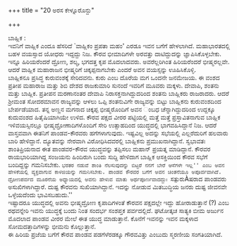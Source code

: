 +++
title = "20 ಅರಸ ಕೇಳ್ನೂರೊನ್ದು"

+++
  
ಬಾಹ್ಲಿಕ :   
ಇವನಿಗೆ ವಾಹ್ಲಿಕ ಎಂದೂ ಹೆಸರಿದೆ `ವಾಹ್ಲಿಕಂ ಪ್ರಪತಾ ಮಹಂ' ಎರಡೂ ಇವನ ಬಗೆಗೆ ಹೇಳಲಾಗಿದೆ. ಮಹಾಭಾರತದಲ್ಲಿ ಬಹಳ ವಯಸ್ಸಾದ ಯೋಧರು ಇದ್ದದ್ದು ನಿಜ. ಕೌರವ ಭೀಮಾದಿಗಳೇ ಅರವತ್ತು ದಾಟಿದ್ದುದನ್ನು ಜ್ಞಾಪಿಸಿಕೊಳ್ಳಬೇಕು. ಇನ್ನೂ ಹಿರಿಯರೆಂದರೆ ದ್ರೋಣ, ಶಲ್ಯ, ಭಗದತ್ತ ಕೃಪ ಮೊದಲಾದವರು. ಅವರೆಲ್ಲರಿಗಿಂತ ಹಿರಿಯರೆಂದರೆ ಭೀಷ್ಮರಲ್ಲವೇ. ಆದರೆ ವಾಹ್ಲಿಕ ಮಹಾರಾಜನ ಭೀಷ್ಮರಿಗೆ ಚಿಕ್ಕಪ್ಪನಾಗಬೇಕು ಎಂದರೆ ಅವನ ವಯಸ್ಸನ್ನು ಊಹಿಸಿಕೊಳ್ಳಿ.  
ಬಾಹ್ಲಿಕನೂ ಪ್ರಸಿದ್ಧ ಕುರುವಂಶಕ್ಕೆ ಸೇರಿದವನು. ಕುರು ಎಂಬ ದೊರೆಯ ಮಗ ಒಂದನೇ ಜನಮೇಜಯ. ಈ ವಂಶದ ಪ್ರತೀಪ ಮಹಾರಾಜ ಮತ್ತು ಶಿಬಿ ದೇಶದ ರಾಜಕುಮಾರಿ ಸುನಂದೆ ಇವರಿಗೆ ಮೂವರು ಮಕ್ಕಳು. ದೇವಾಪಿ, ಶಂತನು ಮತ್ತು ಬಾಹ್ಲಿಕ. ಪ್ರತೀಪನ ಮರಣಾನಂತರ ದೇವಾಪಿ ನಿರಾಸಕ್ತನಾಗಿದ್ದುದರಿಂದ ಶಂತನು ಬಾಹ್ಲಿಕರು ರಾಜರಾದರು. ಆದರೆ ಶ್ರೀಮಂತ ಸೋದರಮಾವನ ರಾಜ್ಯವನ್ನು ಆಳಲು ಒಪ್ಪಿ ಶಂತನುವಿಗೇ ರಾಜ್ಯವನ್ನು ಬಿಟ್ಟು ಬಾಹ್ಲಿಕನು ಕುರುವಂಶದಿಂದ ಬೇರ್ಪಡೆಯಾದ. ತನ್ನ ಅಣ್ಣನ ಮಗನಾದ ಚಿಕ್ಕಪ್ಪ ಭೀಷ್ಮರೊಂದಿಗೆ ಅವನ ಂಬಧ ಚೆನ್ನಾಗಿದ್ದುದರಿಂದ ಉದ್ದಕ್ಕೂ ಕುದುವಂಶದ ಹಿತೈಷಿಯಾಗಿಯೇ ಉಳಿದ. ಕೌರವ ಪಕ್ಷದ ವೀರರ ಪಟ್ಟಿಯಲ್ಲಿ ಮತ್ತೆ ಮತ್ತೆ ಪ್ರಸ್ತಾವಿತನಾಗುವ ಬಾಹ್ಲಿಕ ಇಳಿವಯಸ್ಸಿನಲ್ಲೂ ಭೀಷ್ಮದ್ರೋಣಾದಿಗಳೊಂದಿಗೆ ಸೇರಿ ಉತ್ಸಾಹದಿಂದ ಯುದ್ಧದಲ್ಲಿ ಭಾಗವಹಿಸಿದ್ದಾನೆ ನಿಜ. ಆದರೆ ವಾಸ್ತವವಾಗಿ ಈತನಿಗೆ ಪಾಂಡವ-ಕೌರವರು ಹಗೆಗಳಾಗುವುದು. ಇಷ್ಟವಿಲ್ಲ ಅದನ್ನು ಸಭೆಯಲ್ಲಿ ಎಲ್ಲರೆದುರಿಗೆ ಹಲವಾರು ಬಾರಿ ಹೇಳಿದ್ದಾನೆ. ದ್ಯೂತವನ್ನು ನೇರವಾಗಿ ವಿರೋಧಿಸಿದವರಲ್ಲಿ ಬಾಹ್ಲಿಕನು ಪ್ರಮುಖನಾಗಿದ್ದಾನೆ. ಸ್ವಭಾವತಃ ಶಾಂತಿಪ್ರಿಯನಾದ ಈತ ಪಾಂಡವರ-ಕೌರವ ಯುದ್ಧವನ್ನು ತಪ್ಪಿಸಲು ಮಹಾನ್ ಪ್ರಯತ್ನ ಮಾಡಿದ್ದಾನೆ. ಕೌರವರ ರಾಯಭಾರಿಯಾಗಿದ್ದ ಸಂಜಯನು ಹಿಂದಿರುಗಿ ಬಂದು ಸುದ್ದಿ ಹೇಳಿದಾಗ ಬಾಹ್ಲಿಕ ಆಸಕ್ತಿಯಿಂದ ಕೌರವ ಸಭೆಗೆ ಬಂದಿದ್ದನ್ನು ಗಮನಿಸಬೇಕು. ``ಭರತರ ನಡುವೆ ಶಾಂತಿ ನೆಲಸುವುದನ್ನು ಬಿಟ್ಟರೆ ನನಗೆ ಬೇರೆ ಆಸೆಗಳೇ ಇಲ್ಲ'' ಎಂಬ ಅವನ ಹೇಳಿಕೆಯಲ್ಲಿ ವ್ಯಕ್ತವಾಗುವ ಕಾಳಜಿಯನ್ನು ಗಮನಿಸಬೇಕು. ಪಾಂಡವ ಕೌರವರ ಬಗೆಗೆ ಅವನ ಚಿಂತನೆಯೂ ಅಪೂರ್ವವಾಗಿದೆ. ದ್ರೋಣಪರ್ವದ ಮೂರನೆಯ ಅಧ್ಯಾಯದಲ್ಲಿ ಅವನು ಹೇಳುವ ಮಾತು ಅರ್ಥಪೂರ್ಣವಾದದ್ದುಃ ``ಸತ್ಪುರುÀಷರಾದ ಪಾಂಡವರು ಅಸುಖಿಗಳಾಗಿದ್ದಾರೆ. ದುಷ್ಟ ಕೌರವನು ಸುಖಿಯಾಗಿದ್ದಾನೆ. ಇದನ್ನು ನೋಡುವ ಮಿತಬುದ್ಧಿಯ ಜನರು ದುಷ್ಟ ಜೀವನವೇ ಒಳ್ಳೆಯದೆಂದು ಭಾವಿಸಬಹುದು.''  
ಇಷ್ಟಾದರೂ ಯುದ್ಧದಲ್ಲಿ ಅವನು ಭೀಷ್ಮದ್ರೋಣ ಕೃಪಾದಿಗಳಂತೆ ಕೌರವನ ಪಕ್ಷದಲ್ಲೇ ಇದ್ದು ಹೋರಾಡುತ್ತಾನೆ (?) ಎಂಬ ರಥವನ್ನೇರಿ ಇವನು ಯುದ್ಧಕ್ಕೆ ಬಂದು ನಿಂತ ಸಂದರ್ಭ ಸಂಶಪ್ತಕ ಪರ್ವದಲ್ಲಿದೆ. ಘಟೋತ್ಕಚ ಸಾತ್ಯಕಿ ಬೀಮ ಅರ್ಜುನ ಮೊದಲಾದ ಪಾಂಡವ ವೀರರ ಮೇಲೆ ಈತ ಯುದ್ಧ ಮಾಡುತ್ತಾನೆ. ಕೊನೆಗೆ ಇವನನ್ನು ಇವನ ಮಕ್ಕಳಾದ ಸೋಮದತ್ತಾದಿಗಳನ್ನು ಭೀಮನು ಕೊಲ್ಲುತ್ತಾನೆ.  
ಈ ಹಿರಿಯ ಪ್ರಜೆಯ ಬಗೆಗೆ ಕೌರವ ಪಾಂಡವ ಪಡಗೆಳೆರಡಕ್ಕೂ ಗೌರವವಿತ್ತು ಎಂಬುದು ಸ್ಮರಣೀಯ ಸಂಗತಿಯಾಗಿದೆ.